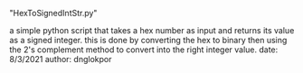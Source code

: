 "HexToSignedIntStr.py"

a simple python script that takes a hex number as input and returns its value as a signed integer. this is done by converting the hex
to binary then using the 2's complement method to convert into the right integer value.
date: 8/3/2021
author: dnglokpor
